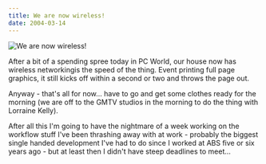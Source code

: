 ```yaml
---
title: We are now wireless!
date: 2004-03-14
---
```


![We are now wireless!](https://source.unsplash.com/jpkvklXwt98/1600x900)

After a bit of a spending spree today in PC World, our house now has wireless networkingis the speed of the thing. Event printing full page graphics, it still kicks off within a second or two and throws the page out.

Anyway - that's all for now... have to go and get some clothes ready for the morning (we are off to the GMTV studios in the morning to do the thing with Lorraine Kelly).

After all this I'm going to have the nightmare of a week working on the workflow stuff I've been thrashing away with at work - probably the biggest single handed development I've had to do since I worked at ABS five or six years ago - but at least then I didn't have steep deadlines to meet...